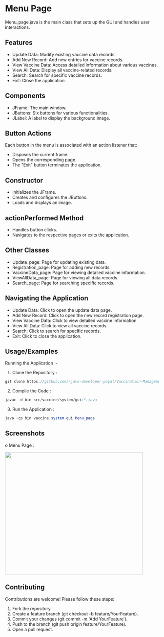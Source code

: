 
# Menu Page 


Menu_page.java is the main class that sets up the GUI and handles user interactions.




## Features 

- Update Data: Modify existing vaccine data records.
- Add New Record: Add new entries for vaccine records.
- View Vaccine Data: Access detailed information about various vaccines.
- View All Data: Display all vaccine-related records.
- Search: Search for specific vaccine records.
- Exit: Close the application.

## Components

- JFrame: The main window.
- JButtons: Six buttons for various functionalities.
- JLabel: A label to display the background image.



## Button Actions
Each button in the menu is associated with an action listener that:

- Disposes the current frame.
- Opens the corresponding page.
- The "Exit" button terminates the application.

## Constructor
- Initializes the JFrame.
- Creates and configures the JButtons.
- Loads and displays an image.

## actionPerformed Method
- Handles button clicks.
- Navigates to the respective pages or exits the application.
## Other Classes
- Update_page: Page for updating existing data.
- Registration_page: Page for adding new records.
- VaccineData_page: Page for viewing detailed vaccine information.
- ViewAllData_page: Page for viewing all data records.
- Search_page: Page for searching specific records.

## Navigating the Application
- Update Data: Click to open the update data page.
- Add New Record: Click to open the new record registration page.
- View Vaccine Data: Click to view detailed vaccine information.
- View All Data: Click to view all vaccine records.
- Search: Click to search for specific records.
- Exit: Click to close the application.
  
## Usage/Examples
Running the Application :-
1. Clone the Repository :
```java
git clone https://github.com//java-developer-payal/Vaccination-Management-System-GUI.git
```
2. Compile the Code :
```java
javac -d bin src/vaccine/system/gui/*.java
```
3. Run the Application :
```java
java -cp bin vaccine.system.gui.Menu_page
```


## Screenshots
o Menu Page :

<img src="https://github.com/java-developer-payal/Vaccination-Management-System-GUI-/assets/144053983/9bc7bca8-b31f-4352-b929-02b57b43de16" width="450" height="400" />

## Contributing

Contributions are welcome! Please follow these steps:

1. Fork the repository.
2. Create a feature branch (git checkout -b feature/YourFeature).
3. Commit your changes (git commit -m 'Add YourFeature').
4. Push to the branch (git push origin feature/YourFeature).
5. Open a pull request.
